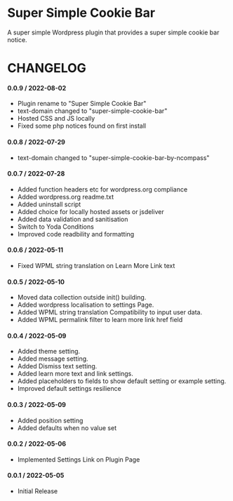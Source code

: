 # Super Simple Cookie Bar
A super simple Wordpress plugin that provides a super simple cookie bar notice.


# CHANGELOG #
#### 0.0.9 / 2022-08-02
* Plugin rename to "Super Simple Cookie Bar"
* text-domain changed to "super-simple-cookie-bar"
* Hosted CSS and JS locally
* Fixed some php notices found on first install

#### 0.0.8 / 2022-07-29
* text-domain changed to "super-simple-cookie-bar-by-ncompass"

#### 0.0.7 / 2022-07-28
* Added function headers etc for wordpress.org compliance
* Added wordpress.org readme.txt
* Added uninstall script
* Added choice for locally hosted assets or jsdeliver
* Added data validation and sanitisation
* Switch to Yoda Conditions
* Improved code readbility and formatting

#### 0.0.6 / 2022-05-11
* Fixed WPML string translation on Learn More Link text

#### 0.0.5 / 2022-05-10
* Moved data collection outside init() building.
* Added wordpress localisation to settings Page.
* Added WPML string translation Compatibility to input user data.
* Added WPML permalink filter to learn more link href field

#### 0.0.4 / 2022-05-09
* Added theme setting.
* Added message setting.
* Added Dismiss text setting.
* Added learn more text and link settings.
* Added placeholders to fields to show default setting or example setting.
* Improved default settings resilience

#### 0.0.3 / 2022-05-09
* Added position setting
* Added defaults when no value set

#### 0.0.2 / 2022-05-06
* Implemented Settings Link on Plugin Page

#### 0.0.1 / 2022-05-05
* Initial Release
